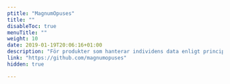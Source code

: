 ```yaml
---
ptitle: "MagnumOpuses"
title: ""
disableToc: true
menuTitle: ""
weight: 10
date: 2019-01-19T20:06:16+01:00
description: "För produkter som hanterar individens data enligt principerna för MyData."
link: "https://github.com/magnumopuses"
hidden: true

---
```


